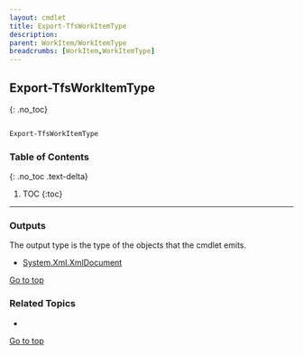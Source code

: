 ```yaml
---
layout: cmdlet
title: Export-TfsWorkItemType
description: 
parent: WorkItem/WorkItemType
breadcrumbs: [WorkItem,WorkItemType]
---
```

## Export-TfsWorkItemType
{: .no_toc}



```powershell

Export-TfsWorkItemType
```

### Table of Contents
{: .no_toc .text-delta}

1. TOC
{:toc}

-----

### Outputs

The output type is the type of the objects that the cmdlet emits.

* [System.Xml.XmlDocument](https://docs.microsoft.com/en-us/dotnet/api/System.Xml.XmlDocument)

[Go to top](#export-tfsworkitemtype)

### Related Topics

* 


[Go to top](#export-tfsworkitemtype)

